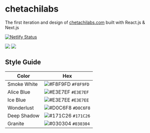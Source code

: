 # chetachilabs

The first iteration and design of <a href="https://chetachilabs.com" target="_blank">chetachilabs.com</a> built with React.js & Next.js

[![Netlify Status](https://api.netlify.com/api/v1/badges/a079c68a-6a41-450d-a575-8c0c58ec3b45/deploy-status)](https://app.netlify.com/sites/chetachi/deploys)

![](https://i.imgur.com/3QMS2xP.jpg)
![](https://i.imgur.com/ukji1Ac.jpg)

## Style Guide

| Color       | Hex                                                                |
| ----------- | ------------------------------------------------------------------ |
| Smoke White | ![#F8F9FD](https://via.placeholder.com/10/F8F9FD?text=+) `#F8F9FD` |
| Alice Blue  | ![#E3E7EF](https://via.placeholder.com/10/E3E7EF?text=+) `#E3E7EF` |
| Ice Blue    | ![#E3E7EE](https://via.placeholder.com/10/E3E7EE?text=+) `#E3E7EE` |
| Wonderlust  | ![#D0C6F8](https://via.placeholder.com/10/D0C6F8?text=+) `#D0C6F8` |
| Deep Shadow | ![#171C26](https://via.placeholder.com/10/171C26?text=+) `#171C26` |
| Granite     | ![#030304](https://via.placeholder.com/10/030304?text=+) `#030304` |
